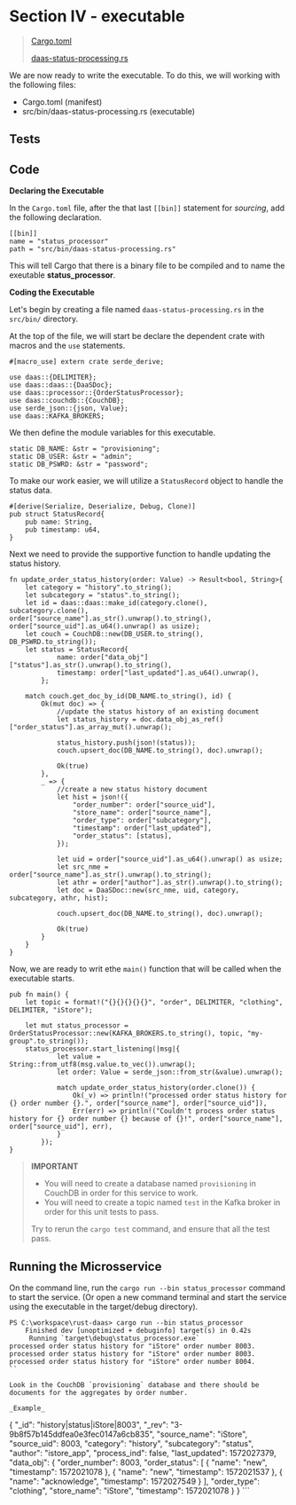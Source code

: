# Section IV - executable

> [Cargo.toml](https://github.com/dsietz/rust-daas/blob/master/Cargo.toml)
>
> [daas-status-processing.rs](https://github.com/dsietz/rust-daas/blob/master/src/bin/daas-status-processing.rs)

We are now ready to write the executable. To do this, we will working with the following files:

* Cargo.toml \(manifest\)
* src/bin/daas-status-processing.rs \(executable\) 

## Tests

## Code

**Declaring the Executable**

In the `Cargo.toml` file, after the that last `[[bin]]` statement for _sourcing_, add the following declaration.

```text
[[bin]]
name = "status_processor"
path = "src/bin/daas-status-processing.rs"
```

This will tell Cargo that there is a binary file to be compiled and to name the exeutable **status\_processor**.

**Coding the Executable**

Let's begin by creating a file named `daas-status-processing.rs` in the `src/bin/` directory.

At the top of the file, we will start be declare the dependent crate with macros and the `use` statements.

```text
#[macro_use] extern crate serde_derive;

use daas::{DELIMITER};
use daas::daas::{DaaSDoc};
use daas::processor::{OrderStatusProcessor};
use daas::couchdb::{CouchDB};
use serde_json::{json, Value};
use daas::KAFKA_BROKERS;
```

We then define the module variables for this executable.

```text
static DB_NAME: &str = "provisioning";
static DB_USER: &str = "admin";
static DB_PSWRD: &str = "password";
```

To make our work easier, we will utilize a `StatusRecord` object to handle the status data.

```text
#[derive(Serialize, Deserialize, Debug, Clone)]
pub struct StatusRecord{
    pub name: String,
    pub timestamp: u64,
}
```

Next we need to provide the supportive function to handle updating the status history.

```text
fn update_order_status_history(order: Value) -> Result<bool, String>{
    let category = "history".to_string();
    let subcategory = "status".to_string();
    let id = daas::daas::make_id(category.clone(), subcategory.clone(), order["source_name"].as_str().unwrap().to_string(), order["source_uid"].as_u64().unwrap() as usize); 
    let couch = CouchDB::new(DB_USER.to_string(), DB_PSWRD.to_string());
    let status = StatusRecord{
            name: order["data_obj"]["status"].as_str().unwrap().to_string(),
            timestamp: order["last_updated"].as_u64().unwrap(),
        };

    match couch.get_doc_by_id(DB_NAME.to_string(), id) {
        Ok(mut doc) => {
            //update the status history of an existing document
            let status_history = doc.data_obj_as_ref()["order_status"].as_array_mut().unwrap();

            status_history.push(json!(status));
            couch.upsert_doc(DB_NAME.to_string(), doc).unwrap();

            Ok(true)       
        },
        _ => {
            //create a new status history document
            let hist = json!({
                "order_number": order["source_uid"],
                "store_name": order["source_name"],
                "order_type": order["subcategory"],
                "timestamp": order["last_updated"],
                "order_status": [status],
            });

            let uid = order["source_uid"].as_u64().unwrap() as usize;
            let src_nme = order["source_name"].as_str().unwrap().to_string();
            let athr = order["author"].as_str().unwrap().to_string();
            let doc = DaaSDoc::new(src_nme, uid, category, subcategory, athr, hist);

            couch.upsert_doc(DB_NAME.to_string(), doc).unwrap();

            Ok(true)
        }
    }
}
```

Now, we are ready to writ ethe `main()` function that will be called when the executable starts.

```text
pub fn main() {
    let topic = format!("{}{}{}{}{}", "order", DELIMITER, "clothing", DELIMITER, "iStore");

    let mut status_processor = OrderStatusProcessor::new(KAFKA_BROKERS.to_string(), topic, "my-group".to_string());
    status_processor.start_listening(|msg|{
            let value = String::from_utf8(msg.value.to_vec()).unwrap();
            let order: Value = serde_json::from_str(&value).unwrap();

            match update_order_status_history(order.clone()) {
                Ok(_v) => println!("processed order status history for {} order number {}.", order["source_name"], order["source_uid"]),
                Err(err) => println!("Couldn't process order status history for {} order number {} because of {}!", order["source_name"], order["source_uid"], err),
            }
        });
}
```

> **IMPORTANT**
>
> * You will need to create a database named `provisioning` in CouchDB in order for this service to work.
> * You will need to create a topic named `test` in the Kafka broker in order for this unit tests to pass.
>
> Try to rerun the `cargo test` command, and ensure that all the test pass.

## Running the Microsservice

On the command line, run the `cargo run --bin status_processor` command to start the service. \(Or open a new command terminal and start the service using the executable in the target/debug directory\).

```text
PS C:\workspace\rust-daas> cargo run --bin status_processor
    Finished dev [unoptimized + debuginfo] target(s) in 0.42s
     Running `target\debug\status_processor.exe`
processed order status history for "iStore" order number 8003.
processed order status history for "iStore" order number 8003.
processed order status history for "iStore" order number 8004.
``

Look in the CouchDB `provisioning` database and there should be documents for the aggregates by order number.

_Example_
```

{ "\_id": "history\|status\|iStore\|8003", "\_rev": "3-9b8f57b145ddfea0e3fec0147a6cb835", "source\_name": "iStore", "source\_uid": 8003, "category": "history", "subcategory": "status", "author": "istore\_app", "process\_ind": false, "last\_updated": 1572027379, "data\_obj": { "order\_number": 8003, "order\_status": \[ { "name": "new", "timestamp": 1572021078 }, { "name": "new", "timestamp": 1572021537 }, { "name": "acknowledge", "timestamp": 1572027549 } \], "order\_type": "clothing", "store\_name": "iStore", "timestamp": 1572021078 } } \`\`\`

